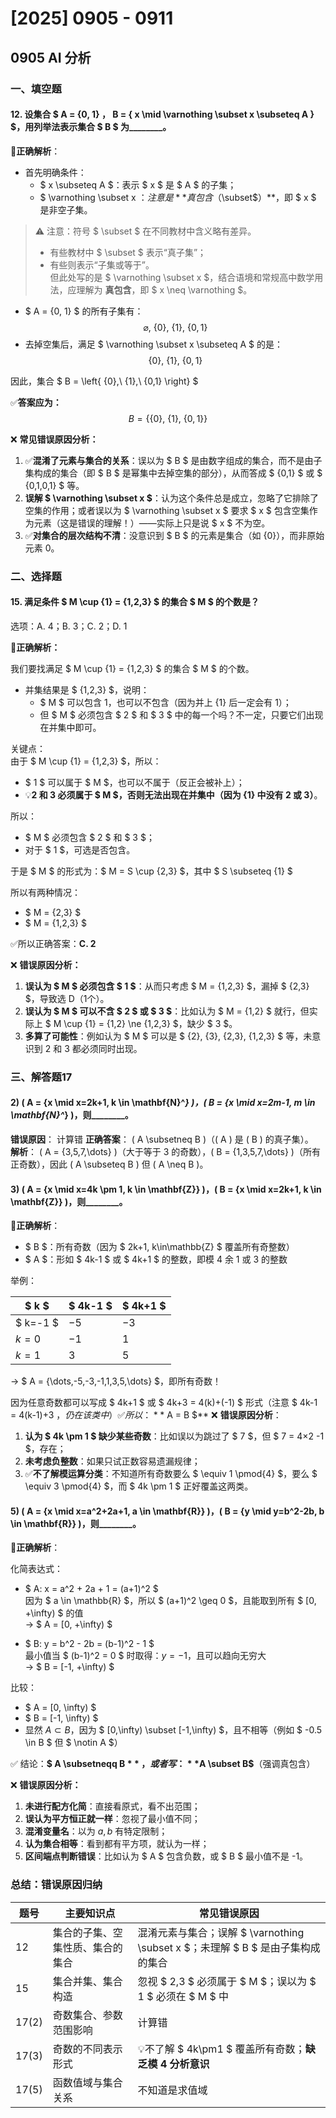 # [2025] 0905 - 0911 

## 0905 AI 分析

### **一、填空题**

#### **12. 设集合 $ A = \{0, 1\} $，$ B = \{ x \mid \varnothing \subset x \subseteq A \} $，用列举法表示集合 $ B $ 为________。**

📌**正确解析**：

- 首先明确条件：  
  - $ x \subseteq A $：表示 $ x $ 是 $ A $ 的子集；
  - $ \varnothing \subset x $：注意是 **真包含（$\subset$）**，即 $ x $ 是非空子集。

> ⚠️ 注意：符号 $ \subset $ 在不同教材中含义略有差异。  
> - 有些教材中 $ \subset $ 表示“真子集”；
> - 有些则表示“子集或等于”。  
> 但此处写的是 $ \varnothing \subset x $，结合语境和常规高中数学用法，应理解为 **真包含**，即 $ x \neq \varnothing $。

- $ A = \{0, 1\} $ 的所有子集有：
  $$
  \varnothing,\ \{0\},\ \{1\},\ \{0,1\}
  $$
- 去掉空集后，满足 $ \varnothing \subset x \subseteq A $ 的是：
  $$
  \{0\},\ \{1\},\ \{0,1\}
  $$

因此，集合 $ B = \left\{ \{0\},\ \{1\},\ \{0,1\} \right\} $

✅**答案应为：**  
$$
B = \{\{0\},\ \{1\},\ \{0,1\}\}
$$

❌ **常见错误原因分析：**
1. ✅**混淆了元素与集合的关系**：误以为 $ B $ 是由数字组成的集合，而不是由子集构成的集合（即 $ B $ 是幂集中去掉空集的部分），从而答成 $ \{0,1\} $ 或 $ \{0,1,0,1\} $ 等。
2. **误解 $ \varnothing \subset x $**：认为这个条件总是成立，忽略了它排除了空集的作用；或者误以为 $ \varnothing \subset x $ 要求 $ x $ 包含空集作为元素（这是错误的理解！）——实际上只是说 $ x $ 不为空。
3. ✅**对集合的层次结构不清**：没意识到 $ B $ 的元素是集合（如 $\{0\}$），而非原始元素 $0$。
### **二、选择题**

#### **15. 满足条件 $ M \cup \{1\} = \{1,2,3\} $ 的集合 $ M $ 的个数是？**

选项：A. 4；B. 3；C. 2；D. 1

📌**正确解析：**

我们要找满足 $ M \cup \{1\} = \{1,2,3\} $ 的集合 $ M $ 的个数。

- 并集结果是 $ \{1,2,3\} $，说明：
  - $ M $ 可以包含 $1$，也可以不包含（因为并上 $\{1\}$ 后一定会有 $1$）；
  - 但 $ M $ 必须包含 $ 2 $ 和 $ 3 $ 中的每一个吗？不一定，只要它们出现在并集中即可。

关键点：  
由于 $ M \cup \{1\} = \{1,2,3\} $，所以：

- $ 1 $ 可以属于 $ M $，也可以不属于（反正会被补上）；
- 💡**$2$ 和 $3$ 必须属于 $ M $，否则无法出现在并集中（因为 $\{1\}$ 中没有 $2$ 或 $3$）**。

所以：
- $ M $ 必须包含 $ 2 $ 和 $ 3 $；
- 对于 $ 1 $，可选是否包含。

于是 $ M $ 的形式为：$ M = S \cup \{2,3\} $，其中 $ S \subseteq \{1\} $

所以有两种情况：
- $ M = \{2,3\} $
- $ M = \{1,2,3\} $

✅所以正确答案：**C. 2**

❌ **错误原因分析：**
1. **误认为 $ M $ 必须包含 $ 1 $**：从而只考虑 $ M = \{1,2,3\} $，漏掉 $ \{2,3\} $，导致选 D（1个）。
2. **误认为 $ M $ 可以不含 $ 2 $ 或 $ 3 $**：比如认为 $ M = \{1,2\} $ 就行，但实际上 $ M \cup \{1\} = \{1,2\} \ne \{1,2,3\} $，缺少 $ 3 $。
3. **多算了可能性**：例如认为 $ M $ 可以是 $ \{2\}, \{3\}, \{2,3\}, \{1,2,3\} $ 等，未意识到 $2$ 和 $3$ 都必须同时出现。

### 三、解答题17
#### 2) \( A = \{x \mid x=2k+1, k \in \mathbf{N}^*\} \)，\( B = \{x \mid x=2m-1, m \in \mathbf{N}^*\} \)，则________。  
**错误原因**： 计算错
**正确答案**： \( A \subsetneq B \)（\( A \) 是 \( B \) 的真子集）。  
**解析**： \( A = \{3,5,7,\dots\} \)（大于等于 3 的奇数），\( B = \{1,3,5,7,\dots\} \)（所有正奇数），因此 \( A \subseteq B \) 但 \( A \neq B \)。

#### 3) \( A = \{x \mid x=4k \pm 1, k \in \mathbf{Z}\} \)，\( B = \{x \mid x=2k+1, k \in \mathbf{Z}\} \)，则________。 

📌**正确解析**：

- $ B $：所有奇数（因为 $ 2k+1, k\in\mathbb{Z} $ 覆盖所有奇整数）
- $ A $：形如 $ 4k-1 $ 或 $ 4k+1 $ 的整数，即模 4 余 1 或 3 的整数

举例：

| $ k $ | $ 4k-1 $ | $ 4k+1 $ |
| ----- | ---- | ---- |
|  $ k=-1 $   | $-5$     | $-3$     |
|  $k=0$     |   $-1$   |     $1$ |
|  $k=1$     |   $3$   |     $5$ |

→ $ A = \{\dots,-5,-3,-1,1,3,5,\dots\} $，即所有奇数！

因为任意奇数都可以写成 $ 4k+1 $ 或 $ 4k+3 = 4(k)+(-1) $ 形式（注意 $ 4k-1 = 4(k-1)+3 $，仍在该类中）
✅所以：**$ A = B $**
❌ **错误原因分析**：
1. **认为 $ 4k \pm 1 $ 缺少某些奇数**：比如误以为跳过了 $ 7 $，但 $ 7 = 4×2 -1 $，存在；
2. **未考虑负整数**：如果只试正数容易遗漏规律；
3. ✅**不了解模运算分类**：不知道所有奇数要么 $ \equiv 1 \pmod{4} $，要么 $ \equiv 3 \pmod{4} $，而 $ 4k \pm 1 $ 正好覆盖这两类。

#### 5) \( A = \{x \mid x=a^2+2a+1, a \in \mathbf{R}\} \)，\( B = \{y \mid y=b^2-2b, b \in \mathbf{R}\} \)，则________。  

📌**正确解析**：

化简表达式：

- $ A: x = a^2 + 2a + 1 = (a+1)^2 $  
  因为 $ a \in \mathbb{R} $，所以 $ (a+1)^2 \geq 0 $，且能取到所有 $ [0, +\infty) $ 的值  
  → $ A = [0, +\infty) $

- $ B: y = b^2 - 2b = (b-1)^2 - 1 $  
  最小值当 $ (b-1)^2 = 0 $ 时取得：$y = -1$，且可以趋向无穷大  
  → $ B = [-1, +\infty) $

比较：
- $ A = [0, \infty) $
- $ B = [-1, \infty) $
- 显然 $A \subset B$，因为 $ [0,\infty) \subset [-1,\infty) $，且不相等（例如 $ -0.5 \in B $ 但 $ \notin A $）

✅ 结论：**$ A \subsetneqq B $**，或者写：**$A \subset B$**（强调真包含）

❌ **错误原因分析：**
1. **未进行配方化简**：直接看原式，看不出范围；
2. **误认为平方恒正就一样**：忽视了最小值不同；
3. **混淆变量名**：以为 $a,b$ 有特定限制；
4. **认为集合相等**：看到都有平方项，就认为一样；
5. **区间端点判断错误**：比如认为 $ A $ 包含负数，或 $ B $ 最小值不是 -1。

### 总结：错误原因归纳

| 题号 | 主要知识点 | 常见错误原因 |
|------|-----------|-------------|
| 12   | 集合的子集、空集性质、集合的集合 | 混淆元素与集合；误解 $ \varnothing \subset x $；未理解 $ B $ 是由子集构成的集合 |
| 15   | 集合并集、集合构造 | 忽视 $ 2,3 $ 必须属于 $ M $；误以为 $ 1 $ 必须在 $ M $ 中 |
| 17(2)| 奇数集合、参数范围影响 | 计算错 |
| 17(3)| 奇数的不同表示形式 | 💡不了解 $ 4k\pm1 $ 覆盖所有奇数；**缺乏模 4 分析意识** |
| 17(5)| 函数值域与集合关系 | 不知道是求值域 |
